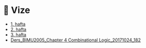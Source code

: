 # 📅 Vize

<!--YPackage.YGitbookIntegration-tarafından-otomatik-oluşturulmuştur-->

- [1. hafta ](1.%20hafta%20.pdf)
- [2. hafta](2.%20hafta.pdf)
- [3. hafta](3.%20hafta.pdf)
- [Ders_BIMU2005_Chapter 4 Combinational Logic_20171024_182](Ders_BIMU2005_Chapter%204%20Combinational%20Logic_20171024_182.pdf)

<!--YPackage.YGitbookIntegration-tarafından-otomatik-oluşturulmuştur-->
